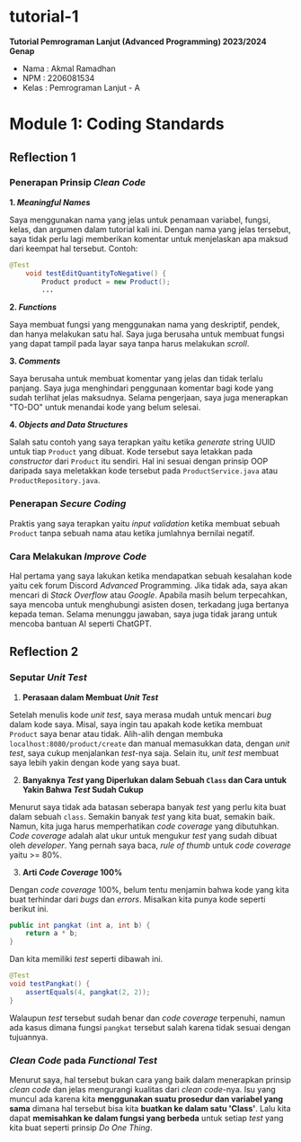 # tutorial-1
**Tutorial Pemrograman Lanjut (Advanced Programming) 2023/2024 Genap**
* Nama    : Akmal Ramadhan
* NPM     : 2206081534
* Kelas   : Pemrograman Lanjut - A

# Module 1: Coding Standards

## Reflection 1

### Penerapan Prinsip _Clean Code_
**1. _Meaningful Names_**

Saya menggunakan nama yang jelas untuk penamaan variabel, fungsi, kelas, dan argumen dalam tutorial kali ini.
Dengan nama yang jelas tersebut, saya tidak perlu lagi memberikan komentar untuk menjelaskan apa maksud dari
keempat hal tersebut.
Contoh:
```java
@Test
    void testEditQuantityToNegative() {
        Product product = new Product();
        ...
```
**2. _Functions_**

Saya membuat fungsi yang menggunakan nama yang deskriptif, pendek, dan hanya melakukan satu hal. Saya juga
berusaha untuk membuat fungsi yang dapat tampil pada layar saya tanpa harus melakukan _scroll_.

**3. _Comments_**

Saya berusaha untuk membuat komentar yang jelas dan tidak terlalu panjang. Saya juga menghindari penggunaan
komentar bagi kode yang sudah terlihat jelas maksudnya. Selama pengerjaan, saya juga menerapkan "TO-DO"
untuk menandai kode yang belum selesai.

**4. _Objects and Data Structures_**

Salah satu contoh yang saya terapkan yaitu ketika _generate_ string UUID untuk tiap `Product` yang dibuat.
Kode tersebut saya letakkan pada _constructor_ dari `Product` itu sendiri. Hal ini sesuai dengan prinsip OOP
daripada saya meletakkan kode tersebut pada `ProductService.java` atau `ProductRepository.java`.

### Penerapan _Secure Coding_

Praktis yang saya terapkan yaitu _input validation_ ketika membuat sebuah `Product` tanpa sebuah nama atau
ketika jumlahnya bernilai negatif.

### Cara Melakukan _Improve Code_
Hal pertama yang saya lakukan ketika mendapatkan sebuah kesalahan kode yaitu cek forum Discord _Advanced_
Programming. Jika tidak ada, saya akan mencari di _Stack Overflow_ atau _Google_. Apabila masih belum
terpecahkan, saya mencoba untuk menghubungi asisten dosen, terkadang juga bertanya kepada teman. Selama
menunggu jawaban, saya juga tidak jarang untuk mencoba bantuan AI seperti ChatGPT.

## Reflection 2

### Seputar _Unit Test_
1. **Perasaan dalam Membuat _Unit Test_**

Setelah menulis kode _unit test_, saya merasa mudah untuk mencari _bug_ dalam kode saya. Misal, saya
ingin tau apakah kode ketika membuat `Product` saya benar atau tidak. Alih-alih dengan membuka
`localhost:8080/product/create` dan manual memasukkan data, dengan _unit test_, saya cukup menjalankan
_test_-nya saja. Selain itu, _unit test_ membuat saya lebih yakin dengan kode yang saya buat. 

2. **Banyaknya _Test_ yang Diperlukan dalam Sebuah `Class` dan Cara untuk Yakin Bahwa _Test_ Sudah Cukup**

Menurut saya tidak ada batasan seberapa banyak *test* yang perlu kita buat dalam sebuah `class`. Semakin
banyak *test* yang kita buat, semakin baik. Namun, kita juga harus memperhatikan _code coverage_ yang
dibutuhkan. *Code coverage* adalah alat ukur untuk mengukur _test_ yang sudah dibuat oleh _developer_.
Yang pernah saya baca, _rule of thumb_ untuk _code coverage_ yaitu >= 80%.

3. **Arti _Code Coverage_ 100%**

Dengan _code coverage_ 100%, belum tentu menjamin bahwa kode yang kita buat terhindar dari _bugs_ dan
_errors_. Misalkan kita punya kode seperti berikut ini.
```java
public int pangkat (int a, int b) {
    return a * b;
}
```
Dan kita memiliki _test_ seperti dibawah ini.
```java
@Test
void testPangkat() {
    assertEquals(4, pangkat(2, 2));
}
```
Walaupun _test_ tersebut sudah benar dan _code coverage_ terpenuhi, namun ada kasus dimana fungsi
`pangkat` tersebut salah karena tidak sesuai dengan tujuannya. 

### _Clean Code_ pada _Functional Test_
Menurut saya, hal tersebut bukan cara yang baik dalam menerapkan prinsip _clean code_ dan jelas mengurangi
kualitas dari _clean code_-nya. Isu yang muncul ada karena kita **menggunakan suatu prosedur dan variabel yang
sama** dimana hal tersebut bisa kita **buatkan ke dalam satu 'Class'**. Lalu kita dapat **memisahkan ke dalam fungsi
yang berbeda** untuk setiap _test_ yang kita buat seperti prinsip _Do One Thing_.